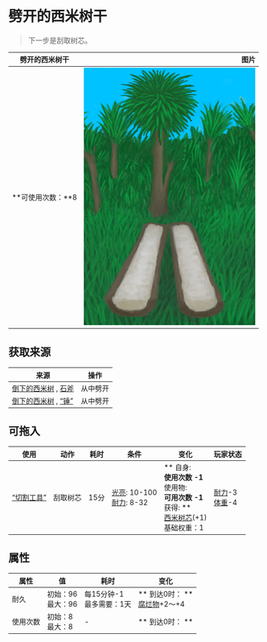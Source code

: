 # 劈开的西米树干  
> 下一步是刮取树芯。  
  
  劈开的西米树干  |   图片   
 ----  |  ----:   
 **可使用次数：**8  |  ![](Sprite/SagoPalmSplit.png)   
  
## 获取来源  
来源  |  操作  
----  |  ----  
[倒下的西米树](SagoPalmFelled.md) , [石斧](StoneAxe.md)  |  从中劈开  
[倒下的西米树](SagoPalmFelled.md) , [“锤”](tag_Axe.md)  |  从中劈开  
## 可拖入  
使用  |  动作  |  耗时  |  条件  |  变化  |  玩家状态  
----  |  ----  |  ----  |  ----  |  ----  |  ----  
[“切割工具”](tag_Cutter.md)  |  刮取树芯  |  15分  |  [光亮](Light.md): 10-100<br>[耐力](Stamina.md): 8-32  |  ** 自身: **<br>使用次数  -1<br>** 使用物: **<br>可用次数  -1<br>** 获得: **<br>[西米树芯](SagoSawdust.md)(+1)<br>基础权重：1<br>  |  [耐力](Stamina.md)-3<br>[体重](Weight.md)-4  
## 属性   
属性  |  值  |  耗时  |  变化  
----  |  ----  |  ----  |  ----  
耐久  |  初始：96<br>最大：96  |  每15分钟-1<br>最多需要：1天  |  ** 到达0时： **<br>[腐烂物](RottenRemains.md)+2～+4   
使用次数  |  初始：8<br>最大：8  |  -  |  ** 到达0时： **  
